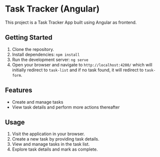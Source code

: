 # Task Tracker (Angular)

This project is a Task Tracker App built using Angular as frontend.

## Getting Started

1. Clone the repository.
2. Install dependencies: `npm install`
3. Run the development server: `ng serve`
4. Open your browser and navigate to `http://localhost:4200/` which will initially redirect to `task-list` and if no task found, it will redirect to `task-form`.

## Features

- Create and manage tasks
- View task details and perform more actions thereafter

## Usage

1. Visit the application in your browser.
2. Create a new task by providing task details.
3. View and manage tasks in the task list.
4. Explore task details and mark as complete.

